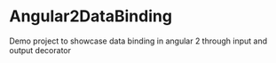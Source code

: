 # Angular2DataBinding
Demo project to showcase data binding in angular 2 through input and output decorator
